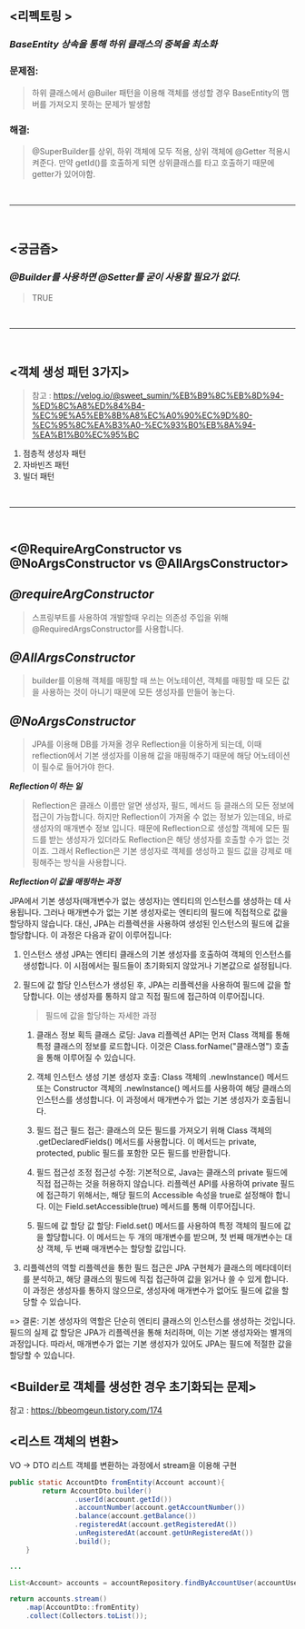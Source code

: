 ## <리펙토링 >
### ***BaseEntity 상속을 통해 하위 클래스의 중복을 최소화***
### 문제점: 

> 하위 클래스에서 @Builer 패턴을 이용해 객체를 생성할 경우 BaseEntity의 맴버를 가져오지 못하는 문제가 발생함

### 해결:
> @SuperBuilder를 상위, 하위 객체에 모두 적용, 상위 객체에 @Getter 적용시켜준다. 만약 getId()를 호출하게 되면 상위클래스를 타고 호출하기 때문에 getter가 있어야함. 
<br>
<hr>
<br>

## <궁금즘>
### ***@Builder를 사용하면 @Setter를 굳이 사용할 필요가 없다.***
> TRUE

<br>
<hr>
<br>

## <객체 생성 패턴 3가지>

> 참고 : https://velog.io/@sweet_sumin/%EB%B9%8C%EB%8D%94-%ED%8C%A8%ED%84%B4-%EC%9E%A5%EB%8B%A8%EC%A0%90%EC%9D%80-%EC%95%8C%EA%B3%A0-%EC%93%B0%EB%8A%94-%EA%B1%B0%EC%95%BC 

1. 점층적 생성자 패턴
2. 자바빈즈 패턴
3. 빌더 패턴

<br>
<hr>
<br>

## <@RequireArgConstructor vs @NoArgsConstructor vs @AllArgsConstructor>
## ***@requireArgConstructor***
> 스프링부트를 사용하여 개발할때 우리는 의존성 주입을 위해 @RequiredArgsConstructor를 사용합니다.

## ***@AllArgsConstructor***
> builder를 이용해 객체를 매핑할 때 쓰는 어노테이션, 객체를 매핑할 때 모든 값을 사용하는 것이 아니기 때문에 모든 생성자를 만들어 놓는다. 

## ***@NoArgsConstructor***
> JPA를 이용해 DB를 가져올 경우 Reflection을 이용하게 되는데, 이때 reflection에서 기본 생성자를 이용해 값을 매핑해주기 때문에 해당 어노테이션이 필수로 들어가야 한다. 

***Reflection이 하는 일***
> Reflection은 클래스 이름만 알면 생성자, 필드, 메서드 등 클래스의 모든 정보에 접근이 가능합니다. 
하지만 Reflection이 가져올 수 없는 정보가 있는데요, 바로 생성자의 매개변수 정보 입니다. 
때문에 Reflection으로 생성할 객체에 모든 필드를 받는 생성자가 있더라도 Reflection은 해당 생성자를 호출할 수가 없는 것이죠. 
그래서 Reflection은 기본 생성자로 객체를 생성하고 필드 값을 강제로 매핑해주는 방식을 사용합니다.

***Reflection이 값을 매핑하는 과정***
<p>
JPA에서 기본 생성자(매개변수가 없는 생성자)는 엔티티의 인스턴스를 생성하는 데 사용됩니다. 
그러나 매개변수가 없는 기본 생성자로는 엔티티의 필드에 직접적으로 값을 할당하지 않습니다. 
대신, JPA는 리플렉션을 사용하여 생성된 인스턴스의 필드에 값을 할당합니다. 이 과정은 다음과 같이 이루어집니다:

1. 인스턴스 생성
JPA는 엔티티 클래스의 기본 생성자를 호출하여 객체의 인스턴스를 생성합니다. 이 시점에서는 필드들이 초기화되지 않았거나 기본값으로 설정됩니다.

2. 필드에 값 할당
인스턴스가 생성된 후, JPA는 리플렉션을 사용하여 필드에 값을 할당합니다. 이는 생성자를 통하지 않고 직접 필드에 접근하여 이루어집니다.

    > 필드에 값을 할당하는 자세한 과정 

    1. 클래스 정보 획득
    클래스 로딩: Java 리플렉션 API는 먼저 Class 객체를 통해 특정 클래스의 정보를 로드합니다. 이것은 Class.forName("클래스명") 호출을 통해 이루어질 수 있습니다.

    2. 객체 인스턴스 생성
    기본 생성자 호출: Class 객체의 .newInstance() 메서드 또는 Constructor 객체의 .newInstance() 메서드를 사용하여 해당 클래스의 인스턴스를 생성합니다. 이 과정에서 매개변수가 없는 기본 생성자가 호출됩니다.

    3. 필드 접근
    필드 접근: 클래스의 모든 필드를 가져오기 위해 Class 객체의 .getDeclaredFields() 메서드를 사용합니다. 이 메서드는 private, protected, public 필드를 포함한 모든 필드를 반환합니다.

    4. 필드 접근성 조정
    접근성 수정: 기본적으로, Java는 클래스의 private 필드에 직접 접근하는 것을 허용하지 않습니다. 리플렉션 API를 사용하여 private 필드에 접근하기 위해서는, 해당 필드의 Accessible 속성을 true로 설정해야 합니다. 이는 Field.setAccessible(true) 메서드를 통해 이루어집니다.

    5. 필드에 값 할당
    값 할당: Field.set() 메서드를 사용하여 특정 객체의 필드에 값을 할당합니다. 이 메서드는 두 개의 매개변수를 받으며, 첫 번째 매개변수는 대상 객체, 두 번째 매개변수는 할당할 값입니다.
    

3. 리플렉션의 역할
리플렉션을 통한 필드 접근은 JPA 구현체가 클래스의 메타데이터를 분석하고, 해당 클래스의 필드에 직접 접근하여 값을 읽거나 쓸 수 있게 합니다. 
이 과정은 생성자를 통하지 않으므로, 생성자에 매개변수가 없어도 필드에 값을 할당할 수 있습니다.

=> 결론: 기본 생성자의 역할은 단순히 엔티티 클래스의 인스턴스를 생성하는 것입니다. 
필드의 실제 값 할당은 JPA가 리플렉션을 통해 처리하며, 이는 기본 생성자와는 별개의 과정입니다. 따라서, 매개변수가 없는 기본 생성자가 있어도 JPA는 필드에 적절한 값을 할당할 수 있습니다.
</p>

## <Builder로 객체를 생성한 경우 초기화되는 문제>

참고 : https://bbeomgeun.tistory.com/174


## <리스트 객체의 변환>

VO -> DTO 리스트 객체를 변환하는 과정에서 stream을 이용해 구현
```java 
public static AccountDto fromEntity(Account account){
        return AccountDto.builder()
                .userId(account.getId())
                .accountNumber(account.getAccountNumber())
                .balance(account.getBalance())
                .registeredAt(account.getRegisteredAt())
                .unRegisteredAt(account.getUnRegisteredAt())
                .build();
    }

... 

List<Account> accounts = accountRepository.findByAccountUser(accountUser);

return accounts.stream()
    .map(AccountDto::fromEntity)
    .collect(Collectors.toList());
``` 

